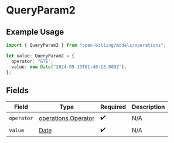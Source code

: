 # QueryParam2

## Example Usage

```typescript
import { QueryParam2 } from "open-billing/models/operations";

let value: QueryParam2 = {
  operator: "GTE",
  value: new Date("2024-09-13T01:40:13.089Z"),
};
```

## Fields

| Field                                                                                         | Type                                                                                          | Required                                                                                      | Description                                                                                   |
| --------------------------------------------------------------------------------------------- | --------------------------------------------------------------------------------------------- | --------------------------------------------------------------------------------------------- | --------------------------------------------------------------------------------------------- |
| `operator`                                                                                    | [operations.Operator](../../models/operations/operator.md)                                    | :heavy_check_mark:                                                                            | N/A                                                                                           |
| `value`                                                                                       | [Date](https://developer.mozilla.org/en-US/docs/Web/JavaScript/Reference/Global_Objects/Date) | :heavy_check_mark:                                                                            | N/A                                                                                           |